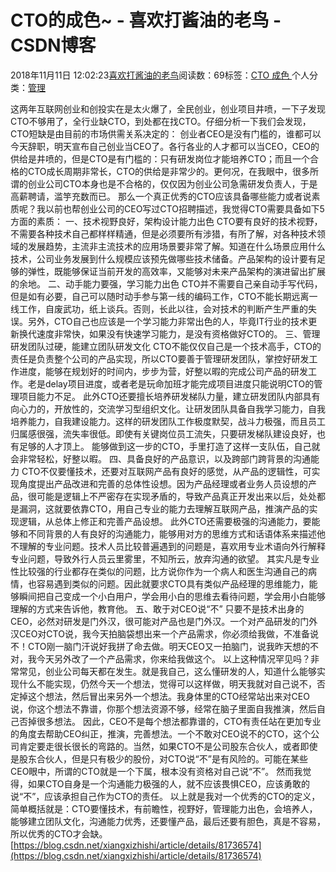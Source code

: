 
# CTO的成色~ - 喜欢打酱油的老鸟 - CSDN博客


2018年11月11日 12:02:23[喜欢打酱油的老鸟](https://me.csdn.net/weixin_42137700)阅读数：69标签：[CTO																](https://so.csdn.net/so/search/s.do?q=CTO&t=blog)[成色																](https://so.csdn.net/so/search/s.do?q=成色&t=blog)[
							](https://so.csdn.net/so/search/s.do?q=CTO&t=blog)个人分类：[管理																](https://blog.csdn.net/weixin_42137700/article/category/8322955)


这两年互联网创业和创投实在是太火爆了，全民创业，创业项目井喷，一下子发现CTO不够用了，全行业缺CTO，到处都在找CTO。仔细分析一下我们会发现，CTO短缺是由目前的市场供需关系决定的：
创业者CEO是没有门槛的，谁都可以今天辞职，明天宣布自己创业当CEO了。各行各业的人才都可以当CEO，CEO的供给是井喷的，但是CTO是有门槛的：只有研发岗位才能培养CTO；而且一个合格的CTO成长周期非常长，CTO的供给是非常少的。更何况，在我眼中，很多所谓的创业公司CTO本身也是不合格的，仅仅因为创业公司急需研发负责人，于是高薪聘请，滥竽充数而已。
那么一个真正优秀的CTO应该具备哪些能力或者说素质呢？我以前也帮创业公司的CEO写过CTO招聘描述，我觉得CTO需要具备如下5方面的素质：
一、技术视野良好，架构设计能力出色
CTO要有良好的技术视野，不需要各种技术自己都样样精通，但是必须要所有涉猎，有所了解，对各种技术领域的发展趋势，主流非主流技术的应用场景要非常了解。知道在什么场景应用什么技术，公司业务发展到什么规模应该预先做哪些技术储备。产品架构的设计要有足够的弹性，既能够保证当前开发的高效率，又能够对未来产品架构的演进留出扩展的余地。
二、动手能力要强，学习能力出色
CTO并不需要自己亲自动手写代码，但是如有必要，自己可以随时动手参与第一线的编码工作，CTO不能长期远离一线工作，自废武功，纸上谈兵。否则，长此以往，会对技术的判断产生严重的失误。另外，CTO自己也应该是一个学习能力非常出色的人，毕竟IT行业的技术更新换代速度非常快，如果没有快速学习能力，是没有资格做好CTO的。
三、管理研发团队过硬，能建立团队研发文化
CTO不能仅仅自己是一个技术高手，CTO的责任是负责整个公司的产品实现，所以CTO要善于管理研发团队，掌控好研发工作进度，能够在规划好的时间内，步步为营，好整以暇的完成公司产品的研发工作。老是delay项目进度，或者老是玩命加班才能完成项目进度只能说明CTO的管理项目能力不足。
此外CTO还要擅长培养研发梯队力量，建立研发团队内部具有向心力的，开放性的，交流学习型组织文化。让研发团队具备自我学习能力，自我培养能力，自我建设能力。这样的研发团队工作极度默契，战斗力极强，而且员工归属感很强，流失率很低。即使有关键岗位员工流失，只要研发梯队建设良好，也有足够的人才顶上。
能够做到这一步的CTO，手里打造了这样一支队伍，自己就会非常轻松，好整以暇。
四、具备良好的产品意识，以及跨部门跨背景的沟通能力
CTO不仅要懂技术，还要对互联网产品有良好的感觉，从产品的逻辑性，可实现角度提出产品改进和完善的总体性设想。因为产品经理或者业务人员设想的产品，很可能是逻辑上不严密存在实现矛盾的，导致产品真正开发出来以后，处处都是漏洞，这就要依靠CTO，用自己专业的能力去理解互联网产品，推演产品的实现逻辑，从总体上修正和完善产品设想。
此外CTO还需要极强的沟通能力，要能够和不同背景的人有良好的沟通能力，能够用对方的思维方式和话语体系来描述他不理解的专业问题。技术人员比较普遍遇到的问题是，喜欢用专业术语向外行解释专业问题，导致外行人员云里雾里，不知所云，放弃沟通的欲望。
其实凡是专业性比较强的行业都存在类似的问题，比方说你作为一个病人和医生沟通自己的病情，也容易遇到类似的问题。因此就要求CTO具有类似产品经理的思维能力，能够瞬间把自己变成一个小白用户，学会用小白的思维去看待问题，学会用小白能够理解的方式来告诉他，教育他。
五、敢于对CEO说“不”
只要不是技术出身的CEO，必然对研发是门外汉，很可能对产品也是门外汉。一个对产品研发的门外汉CEO对CTO说，我今天拍脑袋想出来一个产品需求，你必须给我做，不准备说不！CTO刚一脑门汗说好我拼了命去做。明天CEO又一拍脑门，说我昨天想的不对，我今天另外改了一个产品需求，你来给我做这个。
以上这种情况罕见吗？非常常见，创业公司每天都在发生。就是我自己，这么懂研发的人，知道什么能够实现什么不能实现，仍然今天一个想法，觉得可以这样做，明天我就对自己说不，否定掉这个想法，然后冒出来另外一个想法。我身体里的CTO经常站出来对CEO说，你这个想法不靠谱，你那个想法资源不够，经常在脑子里面自我推演，然后自己否掉很多想法。
因此，CEO不是每个想法都靠谱的，CTO有责任站在更加专业的角度去帮助CEO纠正，推演，完善想法。一个不敢对CEO说不的CTO，这个公司肯定要走很长很长的弯路的。当然，如果CTO不是公司股东合伙人，或者即使是股东合伙人，但是只有极少的股份，对CTO说“不”是有风险的。可能在某些CEO眼中，所谓的CTO就是一个下属，根本没有资格对自己说“不”。
然而我觉得，如果CTO自身是一个沟通能力极强的人，就不应该畏惧CEO，应该勇敢的说“不”，应该承担自己作为CTO的责任。
以上就是我对一个优秀的CTO的定义，简单概括就是：CTO要懂技术，有前瞻性，视野好，管理能力出色，会培养人，能够建立团队文化，沟通能力优秀，还要懂产品，最后还要有胆色，真是不容易，所以优秀的CTO才会缺。
[https://blog.csdn.net/xiangxizhishi/article/details/81736574](https://blog.csdn.net/xiangxizhishi/article/details/81736574)

